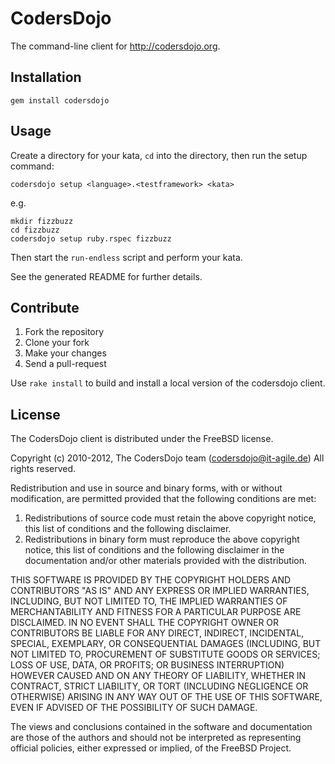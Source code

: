 # CodersDojo

The command-line client for http://codersdojo.org.

## Installation

    gem install codersdojo

## Usage

Create a directory for your kata, `cd` into the directory, then run the setup command:

    codersdojo setup <language>.<testframework> <kata>

e.g.

    mkdir fizzbuzz
    cd fizzbuzz
    codersdojo setup ruby.rspec fizzbuzz

Then start the `run-endless` script and perform your kata.

See the generated README for further details.

## Contribute

1. Fork the repository
2. Clone your fork
3. Make your changes
4. Send a pull-request

Use `rake install` to build and install a local version of the codersdojo client.

## License
The CodersDojo client is distributed under the FreeBSD license.

Copyright (c) 2010-2012, The CodersDojo team (codersdojo@it-agile.de)
All rights reserved.

Redistribution and use in source and binary forms, with or without
modification, are permitted provided that the following conditions are met:

1. Redistributions of source code must retain the above copyright notice, this
   list of conditions and the following disclaimer.
2. Redistributions in binary form must reproduce the above copyright notice,
   this list of conditions and the following disclaimer in the documentation
   and/or other materials provided with the distribution.

THIS SOFTWARE IS PROVIDED BY THE COPYRIGHT HOLDERS AND CONTRIBUTORS "AS IS" AND
ANY EXPRESS OR IMPLIED WARRANTIES, INCLUDING, BUT NOT LIMITED TO, THE IMPLIED
WARRANTIES OF MERCHANTABILITY AND FITNESS FOR A PARTICULAR PURPOSE ARE
DISCLAIMED. IN NO EVENT SHALL THE COPYRIGHT OWNER OR CONTRIBUTORS BE LIABLE FOR
ANY DIRECT, INDIRECT, INCIDENTAL, SPECIAL, EXEMPLARY, OR CONSEQUENTIAL DAMAGES
(INCLUDING, BUT NOT LIMITED TO, PROCUREMENT OF SUBSTITUTE GOODS OR SERVICES;
LOSS OF USE, DATA, OR PROFITS; OR BUSINESS INTERRUPTION) HOWEVER CAUSED AND
ON ANY THEORY OF LIABILITY, WHETHER IN CONTRACT, STRICT LIABILITY, OR TORT
(INCLUDING NEGLIGENCE OR OTHERWISE) ARISING IN ANY WAY OUT OF THE USE OF THIS
SOFTWARE, EVEN IF ADVISED OF THE POSSIBILITY OF SUCH DAMAGE.

The views and conclusions contained in the software and documentation are those
of the authors and should not be interpreted as representing official policies,
either expressed or implied, of the FreeBSD Project.
